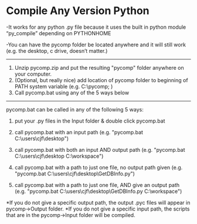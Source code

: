 # Compile Any Version Python

-It works for any python .py file because it uses the built in python module “py_compile” depending on PYTHONHOME 

-You can have the pycomp folder be located anywhere and it will still work (e.g. the desktop, c drive, doesn’t matter.) 

----------------------------------------------------------------------------

1. Unzip pycomp.zip and put the resulting "pycomp" folder anywhere on your computer.
2. (Optional, but really nice) add location of pycomp folder to beginning of PATH system variable (e.g. C:\pycomp; )
3. Call pycomp.bat using any of the 5 ways below

----------------------------------------------------------------------------

pycomp.bat can be called in any of the following 5 ways:

1. put your .py files in the Input folder & double click pycomp.bat

2. call pycomp.bat with an input path (e.g. "pycomp.bat C:\users\cjf\desktop")

3. call pycomp.bat with both an input AND output path (e.g. "pycomp.bat C:\users\cjf\desktop C:\workspace")

4. call pycomp.bat with a path to just one file, no output path given (e.g. "pycomp.bat C:\users\cjf\desktop\GetDBInfo.py")

5. call pycomp.bat with a path to just one file, AND give an output path (e.g. "pycomp.bat C:\users\cjf\desktop\GetDBInfo.py C:\workspace")

*If you do not give a specific output path, the output .pyc files will appear in pycomp->Output folder.
*If you do not give a specific input path, the scripts that are in the pycomp->Input folder will be compiled. 
